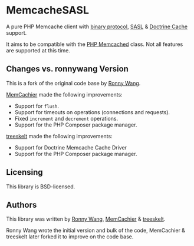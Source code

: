 # MemcacheSASL

A pure PHP Memcache client with [binary protocol](http://code.google.com/p/memcached/wiki/BinaryProtocolRevamped),  [SASL](http://code.google.com/p/memcached/wiki/SASLAuthProtocol) & [Doctrine Cache](http://docs.doctrine-project.org/en/2.0.x/reference/caching.html#memcache)
support.

It aims to be compatible with the [PHP Memcached](http://php.net/manual/en/class.memcached.php) class. Not all features are supported at this time.

## Changes vs. ronnywang Version

This is a fork of the original code base by [Ronny Wang](https://github.com/ronnywang/PHPMemcacheSASL). 

[MemCachier](https://github.com/memcachier) made the following improvements:

* Support for `flush`.
* Support for timeouts on operations (connections and requests).
* Fixed `increment` and `decrement` operations.
* Support for the PHP Composer package manager.

[treeskelt](https://github.com/treeskelt) made the following improvements:

* Support for Doctrine Memcache Cache Driver
* Support for the PHP Composer package manager.

## Licensing

This library is BSD-licensed.


## Authors

This library was written by [Ronny Wang](https://github.com/ronnywang), [MemCachier](https://github.com/memcachier) & [treeskelt](https://github.com/treeskelt).

Ronny Wang wrote the initial version and bulk of the code, MemCachier & treeskelt later forked it to improve on the code base.

